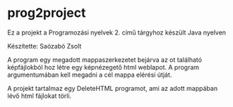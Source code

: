 # prog2project

Ez a projekt a Programozási nyelvek 2.  című tárgyhoz készült Java nyelven

Készítette: Saózabó Zsolt

A program egy megadott mappaszerkezetet bejárva az ot található képfájlokból hoz létre egy képnézegető html weblapot.
A program argumentumában kell megadni a cél mappa elérési útját.

A projekt tartalmaz egy DeleteHTML programot, ami az adott mappában lévő html fájlokat törli.
